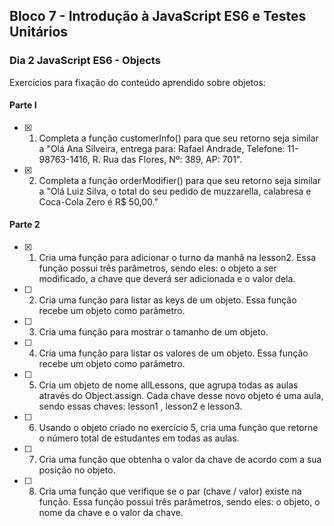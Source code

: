 ## Bloco 7 - Introdução à JavaScript ES6 e Testes Unitários
### Dia 2 JavaScript ES6 - Objects

Exercícios para fixação do conteúdo aprendido sobre objetos:

#### Parte I

- [x] 1. Completa a função customerInfo() para que seu retorno seja similar a "Olá Ana Silveira, entrega para: Rafael Andrade, Telefone: 11-98763-1416, R. Rua das Flores, Nº: 389, AP: 701".
- [x] 2. Completa a função orderModifier() para que seu retorno seja similar a "Olá Luiz Silva, o total do seu pedido de muzzarella, calabresa e Coca-Cola Zero é R$ 50,00."

#### Parte 2

- [x] 1. Cria uma função para adicionar o turno da manhã na lesson2. Essa função possui três parâmetros, sendo eles: o objeto a ser modificado, a chave que deverá ser adicionada e o valor dela.
- [ ] 2. Cria uma função para listar as keys de um objeto. Essa função recebe um objeto como parâmetro.
- [ ] 3. Cria uma função para mostrar o tamanho de um objeto.
- [ ] 4. Cria uma função para listar os valores de um objeto. Essa função recebe um objeto como parâmetro.
- [ ] 5. Cria um objeto de nome allLessons, que agrupa todas as aulas através do Object.assign. Cada chave desse novo objeto é uma aula, sendo essas chaves: lesson1 , lesson2 e lesson3.
- [ ] 6. Usando o objeto criado no exercício 5, cria uma função que retorne o número total de estudantes em todas as aulas.
- [ ] 7. Cria uma função que obtenha o valor da chave de acordo com a sua posição no objeto.
- [ ] 8. Cria uma função que verifique se o par (chave / valor) existe na função. Essa função possui três parâmetros, sendo eles: o objeto, o nome da chave e o valor da chave.
